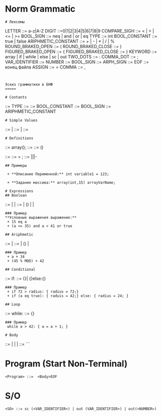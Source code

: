 Norm Grammatic
==============
```
# Лексемы
```
LETTER ::= a-z|A-Z
DIGIT ::=0|1|2|3|4|5|6|7|8|9
COMPARE_SIGH ::= < | > | <= | >=
BOOL_SIGN ::= neq | and | or | eq
TYPE ::= int
BOOL_CONSTANT ::= true | false
ARIPHMETIC_CONSTANT ::= + | - | * | / | %
ROUND_BRAKED_OPEN ::= (
ROUND_BRAKED_CLOSE ::= )
FIGURED_BRAKED_OPEN ::= {
FIGURED_BRAKED_CLOSE ::= }
KEYWORD ::= array | if | while | else | sc | out
TWO_DOTS ::= :
COMMA_DOT ::= ;
VAR_IDENTIFIER ::= <LetterDigit>
NUMBER ::= <Number>
BOOL_SIGN ::= <BoolSign>
ARPH_SIGN ::= <ArphSign>
EOF ::= конец файла
ASSIGN ::= =
COMMA ::= ,
```


Эскиз грамматики в БНФ
=====

# Contants
```
<Type> ::= TYPE
<Empty> ::= 
<BoolConst> ::= BOOL_CONSTANT
<BoolSign> ::= BOOL_SIGN
<ArphSign> ::= ARIPHMETIC_CONSTANT
```
# Simple Values
```
<Number> ::= <Digit><Number>|<Digit>
<LetterDigit> ::= <Letter><LetterDigit> | <Digit><LetterDigit>
<VariableName> ::= <Letter><LetterDigit>
```
# Definitions
```
<InitArray> ::= array(<ArrayType><ArraySize>)<VariableName>;
<ArrayType> ::= <Type>
<ArrayGetValue> ::= <VariableName>(<Digit>)

<VariableDefinition> ::= <Type><Assignment>
<Assignment> ::= <VariableName> = <VariableValue>;
<VariableValue> ::= <VariableName>|<Number>|<ArphExpr>|-<ArphExpr>
```
## Примеры

 + **Описание Переменной:** int variable1 = 123;

 + **Задание массива:** array(int,15) arrayVarName;

# Expressions 
## Boolean
```
<BoolVal> ::= <BoolConst> | <Number> | <VariableName>
<BoolExpr> ::= <BoolVal><BoolSign><BoolVal> | (<BoolExpr>)
	| <BoolExpr><BoolSign><BoolExpr> | <BoolConst>
```
### Пример
**Условные выражения выражение:** 
 + 15 eq a
 + (a <= 35) and a < 41 or true

## Ariphmetic
```
<ArphVal> ::= <Number> | <VariableName> 
<ArphExpr> ::= <ArphVal><ArphSign><ArphVal> | (<ArphExpr>)
	| <ArphExpr><ArphSign><ArphEpr>
```
### Пример
 + a + 34
 + (45 % MOD) + 42

## Conditional
```
<Condition> ::= if<BoolExpr>:<ConditionalBody>
<ConditionalBody> ::= {<Body>}| {<Body>}else:{<Body>}
```
### Пример
 + if 72 > radius: { radius = 72;}
 + if (a eq true): { raduis = 42;} else: { radius = 24; }

## Loop
```
<Loop> ::= while<BoolExpr>:<LoopBody>
<LoopBody> ::= {<Body>}
```
### Пример
 while a > 42: { a = a + 1; }
 
# Body
```
<Body> ::= <Assignment><BodyLine> | <Loop><BodyLine> | <Condition><BodyLine>
	| <VariableDefinition><BodyLine>
<BodyLine> ::= <Body><BodyLine>
```

# Program (Start Non-Terminal)
```
<Program> ::=  <Body>EOF
```
# S/O
```
<SO> ::= sc (<VAR_IDENTIFIER>) | out (VAR_IDENTIFIER>) | out(<NUMBER>)
```
 